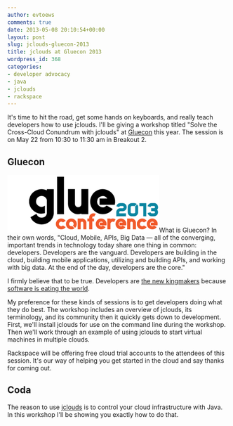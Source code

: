 ```yaml
---
author: evtoews
comments: true
date: 2013-05-08 20:10:54+00:00
layout: post
slug: jclouds-gluecon-2013
title: jclouds at Gluecon 2013
wordpress_id: 368
categories:
- developer advocacy
- java
- jclouds
- rackspace
---
```


It's time to hit the road, get some hands on keyboards, and really teach developers how to use jclouds. I'll be giving a workshop titled "Solve the Cross-Cloud Conundrum with jclouds" at [Gluecon](http://www.gluecon.com/2013/) this year. The session is on May 22 from 10:30 to 11:30 am in Breakout 2.


## Gluecon


[![Gluecon](/img/posts/gluecon.png)](/img/posts/gluecon.png)What is Gluecon? In their own words, "Cloud, Mobile, APIs, Big Data — all of the converging, important trends in technology today share one thing in common: developers. Developers are the vanguard. Developers are building in the cloud, building mobile applications, utilizing and building APIs, and working with big data. At the end of the day, developers are the core."

I firmly believe that to be true. Developers are [the new kingmakers](http://thenewkingmakers.com/) because [software is eating the world](http://online.wsj.com/article/SB10001424053111903480904576512250915629460.html).

My preference for these kinds of sessions is to get developers doing what they do best. The workshop includes an overview of jclouds, its terminology, and its community then it quickly gets down to development. First, we'll install jclouds for use on the command line during the workshop. Then we'll work through an example of using jclouds to start virtual machines in multiple clouds.

Rackspace will be offering free cloud trial accounts to the attendees of this session. It's our way of helping you get started in the cloud and say thanks for coming out.


## Coda


The reason to use [jclouds](http://www.jclouds.org/) is to control your cloud infrastructure with Java. In this workshop I'll be showing you exactly how to do that.

